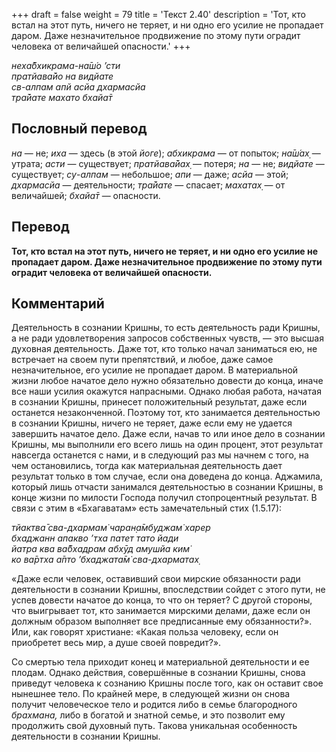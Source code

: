 +++
draft = false
weight = 79
title = 'Текст 2.40'
description = 'Тот, кто встал на этот путь, ничего не теряет, и ни одно его усилие не пропадает даром. Даже незначительное продвижение по этому пути оградит человека от величайшей опасности.'
+++

_неха̄бхикрама-на̄ш́о ’сти  
пратйава̄йо на видйате  
св-алпам апй асйа дхармасйа  
тра̄йате махато бхайа̄т_

## Пословный перевод

_на_ — не; _иха_ — здесь (в этой _йоге_); _абхикрама_ — от попыток; _на̄ш́ах̣_ — утрата; _асти_ — существует; _пратйава̄йах̣_ — потеря; _на_ — не; _видйате_ — существует; _су_\-_алпам_ — небольшое; _апи_ — даже; _асйа_ — этой; _дхармасйа_ — деятельности; _тра̄йате_ — спасает; _махатах̣_ — от величайшей; _бхайа̄т_ — опасности.

## Перевод

**Тот, кто встал на этот путь, ничего не теряет, и ни одно его усилие не пропадает даром. Даже незначительное продвижение по этому пути оградит человека от величайшей опасности.**

## Комментарий

Деятельность в сознании Кришны, то есть деятельность ради Кришны, а не ради удовлетворения запросов собственных чувств, — это высшая духовная деятельность. Даже тот, кто только начал заниматься ею, не встречает на своем пути препятствий, и любое, даже самое незначительное, его усилие не пропадает даром. В материальной жизни любое начатое дело нужно обязательно довести до конца, иначе все наши усилия окажутся напрасными. Однако любая работа, начатая в сознании Кришны, принесет положительный результат, даже если останется незаконченной. Поэтому тот, кто занимается деятельностью в сознании Кришны, ничего не теряет, даже если ему не удается завершить начатое дело. Даже если, начав то или иное дело в сознании Кришны, мы выполнили его всего лишь на один процент, этот результат навсегда останется с нами, и в следующий раз мы начнем с того, на чем остановились, тогда как материальная деятельность дает результат только в том случае, если она доведена до конца. Аджамила, который лишь отчасти занимался деятельностью в сознании Кришны, в конце жизни по милости Господа получил стопроцентный результат. В связи с этим в «Бхагаватам» есть замечательный стих (1.5.17):

_тйактва̄ сва-дхармам̇ чаран̣а̄мбуджам̇ харер  
бхаджанн апакво ’тха патет тато йади  
йатра ква ва̄бхадрам абхӯд амушйа ким̇  
ко ва̄ртха а̄пто ’бхаджата̄м̇ сва-дхарматах̣_

«Даже если человек, оставивший свои мирские обязанности ради деятельности в сознании Кришны, впоследствии сойдет с этого пути, не успев довести начатое до конца, то что он теряет? С другой стороны, что выигрывает тот, кто занимается мирскими делами, даже если он должным образом выполняет все предписанные ему обязанности?». Или, как говорят христиане: «Какая польза человеку, если он приобретет весь мир, а душе своей повредит?».

Со смертью тела приходит конец и материальной деятельности и ее плодам. Однако действия, совершённые в сознании Кришны, снова приведут человека к сознанию Кришны после того, как он оставит свое нынешнее тело. По крайней мере, в следующей жизни он снова получит человеческое тело и родится либо в семье благородного _брахмана,_ либо в богатой и знатной семье, и это позволит ему продолжить свой духовный путь. Такова уникальная особенность деятельности в сознании Кришны.
